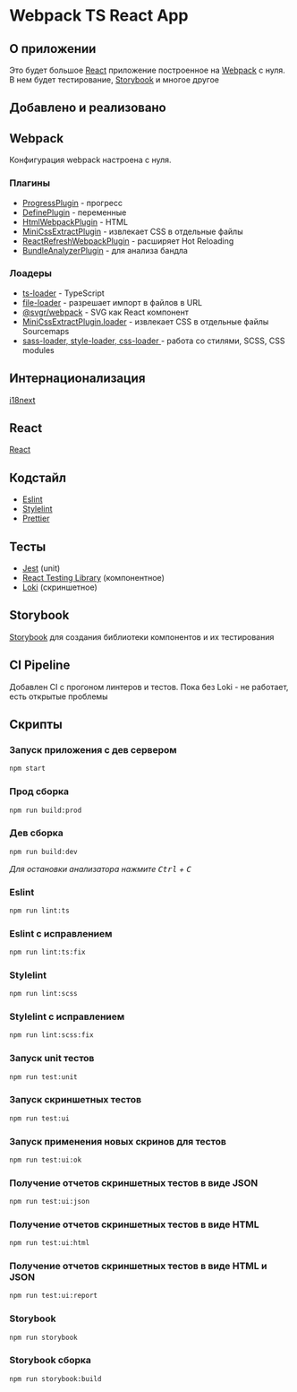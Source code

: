 # Webpack TS React App

## О приложении 
Это будет большое [React](https://react.dev/) приложение построенное на [Webpack](https://webpack.js.org/) с нуля. 
В нем будет тестирование, [Storybook](https://storybook.js.org/) и многое другое

## Добавлено и реализовано
## Webpack
Конфигурация webpack настроена с нуля.
### Плагины
- [ProgressPlugin](https://webpack.js.org/plugins/progress-plugin/) - прогресс
- [DefinePlugin](https://webpack.js.org/plugins/define-plugin/) - переменные
- [HtmlWebpackPlugin](https://webpack.js.org/plugins/html-webpack-plugin/) - HTML
- [MiniCssExtractPlugin](https://webpack.js.org/plugins/mini-css-extract-plugin/) - извлекает CSS в отдельные файлы
- [ReactRefreshWebpackPlugin](https://github.com/pmmmwh/react-refresh-webpack-plugin) - расширяет Hot Reloading
- [BundleAnalyzerPlugin](https://github.com/webpack-contrib/webpack-bundle-analyzer) - для анализа бандла

### Лоадеры
- [ts-loader](https://webpack.js.org/guides/typescript/) - TypeScript
- [file-loader](https://v4.webpack.js.org/loaders/file-loader/) -  разрешает импорт в файлов в URL
- [@svgr/webpack](https://react-svgr.com/docs/webpack/) - SVG как React компонент
- [MiniCssExtractPlugin.loader](https://webpack.js.org/plugins/mini-css-extract-plugin/) - извлекает CSS в отдельные файлы Sourcemaps
- [sass-loader, style-loader, css-loader ](https://webpack.js.org/loaders/sass-loader/) - работа со стилями, SCSS, СSS modules

## Интернационализация
[i18next](https://www.i18next.com/)

## React 
[React](https://react.dev/)

[//]: # (suspense)
## Кодстайл
- [Eslint](https://eslint.org/)
- [Stylelint](https://stylelint.io/)
- [Prettier](https://prettier.io/)

## Тесты 
- [Jest](https://jestjs.io/ru/) (unit)
- [React Testing Library](https://testing-library.com/docs/react-testing-library/intro/) (компонентное)
- [Loki](https://loki.js.org/) (скриншетное)

## Storybook
[Storybook](https://storybook.js.org/) для создания библиотеки компонентов и их тестирования

## CI Pipeline
Добавлен CI с прогоном линтеров и тестов. 
Пока без Loki - не работает, есть открытые проблемы

## Скрипты
### Запуск приложения с дев сервером
```bash
npm start
```

### Прод сборка
```bash
npm run build:prod
```

### Дев сборка
```bash
npm run build:dev
```
_Для остановки анализатора нажмите <kbd>Ctrl</kbd> + <kbd>C</kbd>_

### Eslint
```bash
npm run lint:ts
```
### Eslint с исправлением
```bash
npm run lint:ts:fix
```

### Stylelint
```bash
npm run lint:scss
```
### Stylelint с исправлением
```bash
npm run lint:scss:fix
```

### Запуск unit тестов
```bash
npm run test:unit
```

### Запуск скриншетных тестов
```bash
npm run test:ui
```

### Запуск применения новых скринов для тестов
```bash
npm run test:ui:ok
```

### Получение отчетов скриншетных тестов в виде JSON
```bash
npm run test:ui:json
```

### Получение отчетов скриншетных тестов в виде HTML
```bash
npm run test:ui:html
```

### Получение отчетов скриншетных тестов в виде HTML и JSON
```bash
npm run test:ui:report
```

### Storybook
```bash
npm run storybook
```
### Storybook сборка
```bash
npm run storybook:build
```



